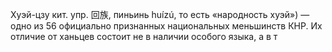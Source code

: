 Хуэй-цзу кит. упр. 回族, пиньинь huízú, то есть «народность хуэй») — одно из 56 официально признанных национальных меньшинств КНР. Их отличие от ханьцев состоит не в наличии особого языка, а в т
